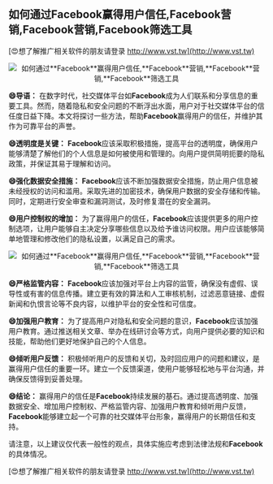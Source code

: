 ## **如何通过**Facebook**赢得用户信任,**Facebook**营销,**Facebook**营销,**Facebook**筛选工具**

[😍想了解推广相关软件的朋友请登录 http://www.vst.tw](http://www.vst.tw)

 <center><img src="https://vst.tw/MP4/tuiguang/png/6.png" alt="如何通过**Facebook**赢得用户信任,**Facebook**营销,**Facebook**营销,**Facebook**筛选工具"></center>

**😄导语：**
在数字时代，社交媒体平台如**Facebook**成为人们联系和分享信息的重要工具。然而，随着隐私和安全问题的不断浮出水面，用户对于社交媒体平台的信任度日益下降。本文将探讨一些方法，帮助**Facebook**赢得用户的信任，并维护其作为可靠平台的声誉。

**😄透明度是关键：**
**Facebook**应该采取积极措施，提高平台的透明度，确保用户能够清楚了解他们的个人信息是如何被使用和管理的。向用户提供简明扼要的隐私政策，并保证其易于理解和访问。

**😄强化数据安全措施：**
**Facebook**应该不断加强数据安全措施，防止用户信息被未经授权的访问和滥用。采取先进的加密技术，确保用户数据的安全存储和传输。同时，定期进行安全审查和漏洞测试，及时修复潜在的安全漏洞。

**😄用户控制权的增加：**
为了赢得用户的信任，**Facebook**应该提供更多的用户控制选项，让用户能够自主决定分享哪些信息以及给予谁访问权限。用户应该能够简单地管理和修改他们的隐私设置，以满足自己的需求。

 <center><img src="https://vst.tw/MP4/tuiguang/png/0.png" alt="如何通过**Facebook**赢得用户信任,**Facebook**营销,**Facebook**营销,**Facebook**筛选工具"></center>

**😄严格监管内容：**
**Facebook**应该加强对平台上内容的监管，确保没有虚假、误导性或有害的信息传播。建立更有效的算法和人工审核机制，过滤恶意链接、虚假新闻和仇恨言论等不良内容，以维护平台的安全性和可信度。

**😄加强用户教育：**
为了提高用户对隐私和安全问题的意识，**Facebook**应该加强用户教育。通过推送相关文章、举办在线研讨会等方式，向用户提供必要的知识和技能，帮助他们更好地保护自己的个人信息。

**😄倾听用户反馈：**
积极倾听用户的反馈和关切，及时回应用户的问题和建议，是赢得用户信任的重要一环。建立一个反馈渠道，使用户能够轻松地与平台沟通，并确保反馈得到妥善处理。

**😄结论：**
赢得用户的信任是**Facebook**持续发展的基石。通过提高透明度、加强数据安全、增加用户控制权、严格监管内容、加强用户教育和倾听用户反馈，**Facebook**能够建立起一个可靠的社交媒体平台形象，赢得用户的长期信任和支持。

请注意，以上建议仅代表一般性的观点，具体实施应考虑到法律法规和**Facebook**的具体情况。

[😍想了解推广相关软件的朋友请登录 http://www.vst.tw](http://www.vst.tw)



